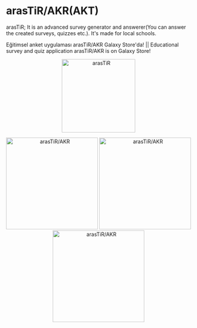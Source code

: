 # arasTiR/AKR(AKT)
 arasTiR; It is an advanced survey generator and answerer(You can answer the created surveys, quizzes etc.). It's made for local schools.
 
 Eğitimsel anket uygulaması arasTiR/AKR Galaxy Store'da! || Educational survey and quiz application arasTiR/AKR is on Galaxy Store!
 
<div align=center>

<a href="https://galaxystore.samsung.com/detail/com.arasTiR.AnKeteR" target="_blank"><img src="https://d3unf4s5rp9dfh.cloudfront.net/SDP/GalaxyStore_English.png" alt="arasTiR" width="200"/></a>

</div>

<div align=center>
  
<img src="https://img.samsungapps.com/productNew/000006342365/ENG/ScreenShot_20220606075816050_871_1470_3.png" alt="arasTiR/AKR" width="250"/>

<img src="https://img.samsungapps.com/productNew/000006342365/ENG/ScreenShot_20220606075816050_871_1470_6.png" alt="arasTiR/AKR" width="250"/>

<img src="https://img.samsungapps.com/productNew/000006342365/ENG/ScreenShot_20220606075816050_871_1470_1.png" alt="arasTiR/AKR" width="250"/>
 
</div>
